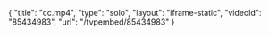 {
    "title": "cc.mp4",
    "type": "solo",
    "layout": "iframe-static",
    "videoId": "85434983",
    "url": "\/tvpembed\/85434983"
}